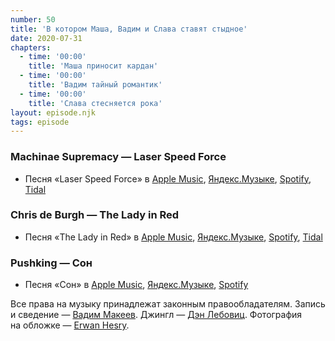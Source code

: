 ```yaml
---
number: 50
title: 'В котором Маша, Вадим и Слава ставят стыдное'
date: 2020-07-31
chapters:
  - time: '00:00'
    title: 'Маша приносит кардан'
  - time: '00:00'
    title: 'Вадим тайный романтик'
  - time: '00:00'
    title: 'Слава стесняется рока'
layout: episode.njk
tags: episode
---
```


### Machinae Supremacy — Laser Speed Force

- Песня «Laser Speed Force» в
  [Apple Music](https://music.apple.com/album/1443660526?i=1443660829),
  [Яндекс.Музыке](https://music.yandex.ru/album/590656/track/5368294),
  [Spotify](https://open.spotify.com/track/1xea5ZLbyQI7nvZlceYDPs),
  [Tidal](https://tidal.com/browse/track/17409468)

### Chris de Burgh — The Lady in Red

- Песня «The Lady in Red» в
  [Apple Music](https://music.apple.com/album/1435413615?i=1435413620),
  [Яндекс.Музыке](https://music.yandex.ru/album/5534502/track/10858),
  [Spotify](https://open.spotify.com/track/5tHbBxWjTxaQpL5SrT17Tz),
  [Tidal](https://tidal.com/browse/track/91437640?play=true)

### Pushking — Сон

- Песня «Сон» в
  [Apple Music](https://music.apple.com/album/998916771?i=998917403),
  [Яндекс.Музыке](https://music.yandex.ru/album/2780609/track/23969720),
  [Spotify](https://open.spotify.com/track/1BNdF4Z0N58AQUmtlU0K7p)

Все права на музыку принадлежат законным правообладателям.
Запись и сведение — [Вадим Макеев](https://twitter.com/pepelsbey).
Джингл — [Дэн Лебовиц](https://www.youtube.com/channel/UC38A5qHrlc_Zgua7vL4b96w).
Фотография на обложке — [Erwan Hesry](https://unsplash.com/photos/WPTHZkA-M4I).
